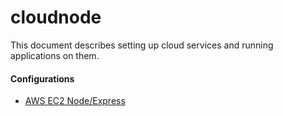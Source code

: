 # cloudnode

This document describes setting up cloud services and running applications on them.

#### Configurations

* [AWS EC2 Node/Express](aws_ec2_node_express.md)



